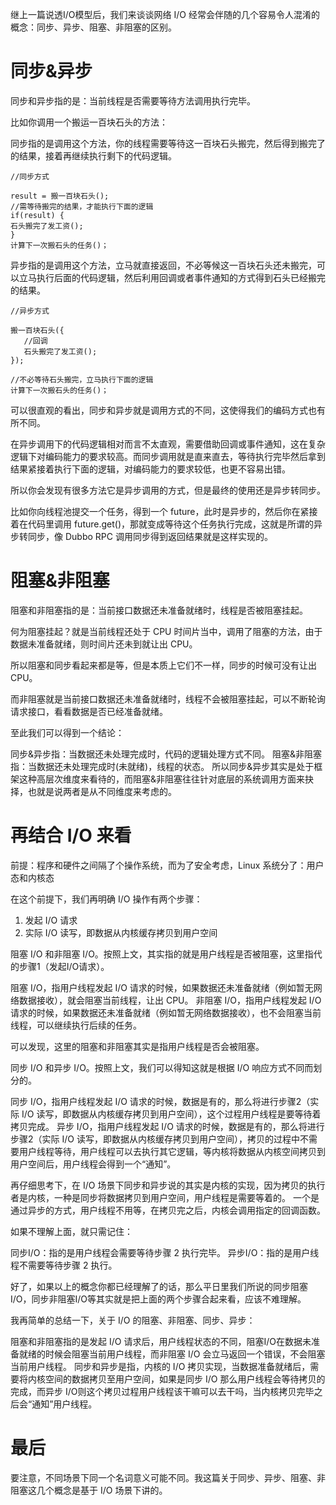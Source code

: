 继上一篇说透I/O模型后，我们来谈谈网络 I/O 经常会伴随的几个容易令人混淆的概念：同步、异步、阻塞、非阻塞的区别。

# 同步&异步

同步和异步指的是：当前线程是否需要等待方法调用执行完毕。

比如你调用一个搬运一百块石头的方法：

同步指的是调用这个方法，你的线程需要等待这一百块石头搬完，然后得到搬完了的结果，接着再继续执行剩下的代码逻辑。

```
//同步方式

result = 搬一百块石头();
//需等待搬完的结果，才能执行下面的逻辑
if(result) {
石头搬完了发工资();
}
计算下一次搬石头的任务()；
```

异步指的是调用这个方法，立马就直接返回，不必等候这一百块石头还未搬完，可以立马执行后面的代码逻辑，然后利用回调或者事件通知的方式得到石头已经搬完的结果。

```
//异步方式

搬一百块石头({
   //回调
   石头搬完了发工资();
});

//不必等待石头搬完，立马执行下面的逻辑
计算下一次搬石头的任务()；
```

可以很直观的看出，同步和异步就是调用方式的不同，这使得我们的编码方式也有所不同。

在异步调用下的代码逻辑相对而言不太直观，需要借助回调或事件通知，这在复杂逻辑下对编码能力的要求较高。而同步调用就是直来直去，等待执行完毕然后拿到结果紧接着执行下面的逻辑，对编码能力的要求较低，也更不容易出错。

所以你会发现有很多方法它是异步调用的方式，但是最终的使用还是异步转同步。

比如你向线程池提交一个任务，得到一个 future，此时是异步的，然后你在紧接着在代码里调用 future.get()，那就变成等待这个任务执行完成，这就是所谓的异步转同步，像 Dubbo RPC 调用同步得到返回结果就是这样实现的。

# 阻塞&非阻塞

阻塞和非阻塞指的是：当前接口数据还未准备就绪时，线程是否被阻塞挂起。

何为阻塞挂起？就是当前线程还处于 CPU 时间片当中，调用了阻塞的方法，由于数据未准备就绪，则时间片还未到就让出 CPU。

所以阻塞和同步看起来都是等，但是本质上它们不一样，同步的时候可没有让出 CPU。

而非阻塞就是当前接口数据还未准备就绪时，线程不会被阻塞挂起，可以不断轮询请求接口，看看数据是否已经准备就绪。

至此我们可以得到一个结论：

同步&异步指：当数据还未处理完成时，代码的逻辑处理方式不同。
阻塞&非阻塞指：当数据还未处理完成时(未就绪)，线程的状态。
所以同步&异步其实是处于框架这种高层次维度来看待的，而阻塞&非阻塞往往针对底层的系统调用方面来抉择，也就是说两者是从不同维度来考虑的。


# 再结合 I/O 来看

前提：程序和硬件之间隔了个操作系统，而为了安全考虑，Linux 系统分了：用户态和内核态

在这个前提下，我们再明确 I/O 操作有两个步骤：

1. 发起 I/O 请求
2. 实际 I/O 读写，即数据从内核缓存拷贝到用户空间


阻塞 I/O 和非阻塞 I/O。按照上文，其实指的就是用户线程是否被阻塞，这里指代的步骤1（发起I/O请求）。

阻塞 I/O，指用户线程发起 I/O 请求的时候，如果数据还未准备就绪（例如暂无网络数据接收），就会阻塞当前线程，让出 CPU。
非阻塞 I/O，指用户线程发起 I/O 请求的时候，如果数据还未准备就绪（例如暂无网络数据接收），也不会阻塞当前线程，可以继续执行后续的任务。

可以发现，这里的阻塞和非阻塞其实是指用户线程是否会被阻塞。

同步 I/O 和异步 I/O。按照上文，我们可以得知这就是根据 I/O 响应方式不同而划分的。

同步 I/O，指用户线程发起 I/O 请求的时候，数据是有的，那么将进行步骤2（实际 I/O 读写，即数据从内核缓存拷贝到用户空间），这个过程用户线程是要等待着拷贝完成。
异步 I/O，指用户线程发起 I/O 请求的时候，数据是有的，那么将进行步骤2（实际 I/O 读写，即数据从内核缓存拷贝到用户空间），拷贝的过程中不需要用户线程等待，用户线程可以去执行其它逻辑，等内核将数据从内核空间拷贝到用户空间后，用户线程会得到一个“通知”。

再仔细思考下，在 I/O 场景下同步和异步说的其实是内核的实现，因为拷贝的执行者是内核，一种是同步将数据拷贝到用户空间，用户线程是需要等着的。
一个是通过异步的方式，用户线程不用等，在拷贝完之后，内核会调用指定的回调函数。


如果不理解上面，就只需记住：

同步I/O：指的是用户线程会需要等待步骤 2 执行完毕。
异步I/O：指的是用户线程不需要等待步骤 2 执行。


好了，如果以上的概念你都已经理解了的话，那么平日里我们所说的同步阻塞I/O，同步非阻塞I/O等其实就是把上面的两个步骤合起来看，应该不难理解。

我再简单的总结一下，关于 I/O 的阻塞、非阻塞、同步、异步：

阻塞和非阻塞指的是发起 I/O 请求后，用户线程状态的不同，阻塞I/O在数据未准备就绪的时候会阻塞当前用户线程，而非阻塞 I/O 会立马返回一个错误，不会阻塞当前用户线程。
同步和异步是指，内核的 I/O 拷贝实现，当数据准备就绪后，需要将内核空间的数据拷贝至用户空间，如果是同步 I/O 那么用户线程会等待拷贝的完成，而异步 I/O则这个拷贝过程用户线程该干嘛可以去干吗，当内核拷贝完毕之后会“通知”用户线程。


# 最后

要注意，不同场景下同一个名词意义可能不同。我这篇关于同步、异步、阻塞、非阻塞这几个概念是基于 I/O 场景下讲的。






























